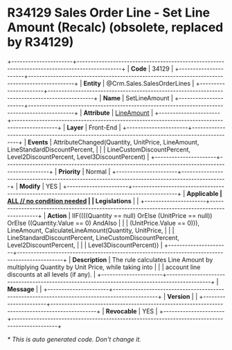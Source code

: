 ﻿---
erp.type: front-end-business-rule
erp.entity: Crm.Sales.SalesOrderLines
---

# R34129 Sales Order Line - Set Line Amount (Recalc) (obsolete, replaced by R34129)
+----------------------+----------------------------------------------------------------------------------------------+
| **Code**             | 34129                                                                                        |
+----------------------+----------------------------------------------------------------------------------------------+
| **Entity**           | @Crm.Sales.SalesOrderLines                                                                   |
+----------------------+----------------------------------------------------------------------------------------------+
| **Name**             | SetLineAmount                                                                                |
+----------------------+----------------------------------------------------------------------------------------------+
| **Attribute**        | [LineAmount](../entities/Crm.Sales.SalesOrderLines.md#lineamount)                            |
+----------------------+----------------------------------------------------------------------------------------------+
| **Layer**            | Front-End                                                                                    |
+----------------------+----------------------------------------------------------------------------------------------+
| **Events**           | AttributeChanged(Quantity, UnitPrice, LineAmount, LineStandardDiscountPercent,               |
|                      | LineCustomDiscountPercent, Level2DiscountPercent, Level3DiscountPercent)                     |
+----------------------+----------------------------------------------------------------------------------------------+
| **Priority**         | Normal                                                                                       |
+----------------------+----------------------------------------------------------------------------------------------+
| **Modify**           | YES                                                                                          |
+----------------------+----------------------------------------------------------------------------------------------+
| **Applicable         | [ALL // no condition needed](xref:applicable-legislations)                                   |
| Legislations**       |                                                                                              |
+----------------------+----------------------------------------------------------------------------------------------+
| **Action**           | IIF((((Quantity == null) OrElse (UnitPrice == null)) OrElse ((Quantity.Value == 0) AndAlso   |
|                      | (UnitPrice.Value == 0))), LineAmount, CalculateLineAmount(Quantity, UnitPrice,               |
|                      | LineStandardDiscountPercent, LineCustomDiscountPercent, Level2DiscountPercent,               |
|                      | Level3DiscountPercent))                                                                      |
+----------------------+----------------------------------------------------------------------------------------------+
| **Description**      | The rule calculates Line Amount by multiplying Quantity by Unit Price, while taking into     |
|                      | account line discounts at all levels (if any).                                               |
+----------------------+----------------------------------------------------------------------------------------------+
| **Message**          |                                                                                              |
+----------------------+----------------------------------------------------------------------------------------------+
| **Version**          |                                                                                              |
+----------------------+----------------------------------------------------------------------------------------------+
| **Revocable**        | YES                                                                                          |
+----------------------+----------------------------------------------------------------------------------------------+

*\* This is auto generated code. Don't change it.*
